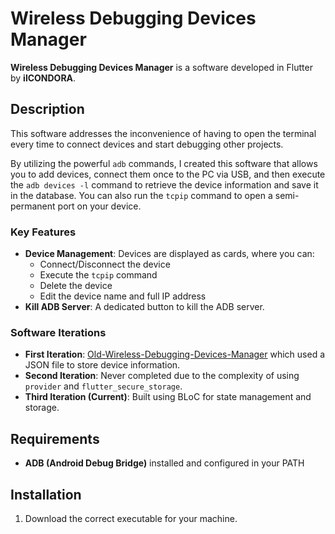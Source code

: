 # Wireless Debugging Devices Manager

**Wireless Debugging Devices Manager** is a software developed in Flutter by **ilCONDORA**.

## Description
This software addresses the inconvenience of having to open the terminal every time to connect devices and start debugging other projects.

By utilizing the powerful `adb` commands, I created this software that allows you to add devices, connect them once to the PC via USB, and then execute the `adb devices -l` command to retrieve the device information and save it in the database. You can also run the `tcpip` command to open a semi-permanent port on your device.

### Key Features
- **Device Management**: Devices are displayed as cards, where you can:
  - Connect/Disconnect the device
  - Execute the `tcpip` command
  - Delete the device
  - Edit the device name and full IP address
- **Kill ADB Server**: A dedicated button to kill the ADB server.

### Software Iterations
- **First Iteration**: [Old-Wireless-Debugging-Devices-Manager](https://github.com/ilCONDORA/Old-Wireless-Debugging-Devices-Manager) which used a JSON file to store device information.
- **Second Iteration**: Never completed due to the complexity of using `provider` and `flutter_secure_storage`.
- **Third Iteration (Current)**: Built using BLoC for state management and storage.

## Requirements
- **ADB (Android Debug Bridge)** installed and configured in your PATH

## Installation
1. Download the correct executable for your machine.